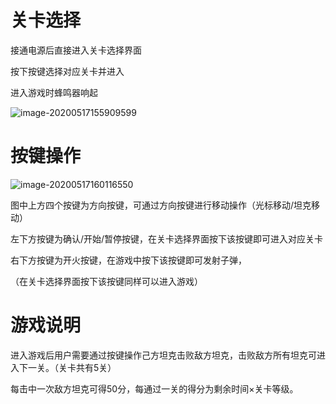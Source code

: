 # 关卡选择

接通电源后直接进入关卡选择界面

按下按键选择对应关卡并进入

进入游戏时蜂鸣器响起

![image-20200517155909599](C:\Users\LENOVO\AppData\Roaming\Typora\typora-user-images\image-20200517155909599.png)

# 按键操作

![image-20200517160116550](C:\Users\LENOVO\AppData\Roaming\Typora\typora-user-images\image-20200517160116550.png)

图中上方四个按键为方向按键，可通过方向按键进行移动操作（光标移动/坦克移动）

左下方按键为确认/开始/暂停按键，在关卡选择界面按下该按键即可进入对应关卡

右下方按键为开火按键，在游戏中按下该按键即可发射子弹，

（在关卡选择界面按下该按键同样可以进入游戏）

# 游戏说明

进入游戏后用户需要通过按键操作己方坦克击败敌方坦克，击败敌方所有坦克可进入下一关。（关卡共有5关）

每击中一次敌方坦克可得50分，每通过一关的得分为剩余时间×关卡等级。